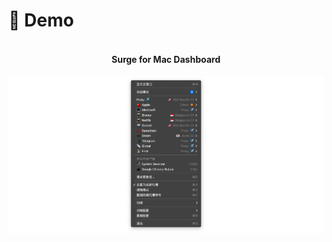 # 🌴 Demo

<h4 align="center">
    <br />
    Surge for Mac Dashboard
</h4>
<p align="center">
    <img src=./Surge_for_Mac_Dashboard_Demo.png>
</p>
